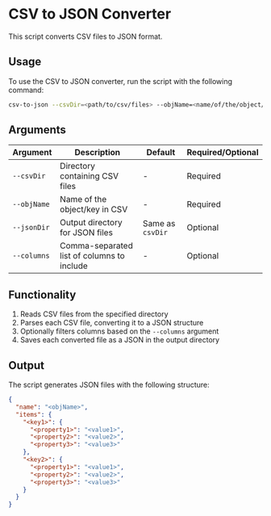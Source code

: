 # CSV to JSON Converter

This script converts CSV files to JSON format.

## Usage

To use the CSV to JSON converter, run the script with the following command:

```bash
csv-to-json --csvDir=<path/to/csv/files> --objName=<name/of/the/object/key> [--jsonDir=<path/to/output/json/files>] [--columns=<comma/separated/list/of/columns>]
```

## Arguments

| Argument    | Description                                | Default          | Required/Optional |
| ----------- | ------------------------------------------ | ---------------- | ----------------- |
| `--csvDir`  | Directory containing CSV files             | -                | Required          |
| `--objName` | Name of the object/key in CSV              | -                | Required          |
| `--jsonDir` | Output directory for JSON files            | Same as `csvDir` | Optional          |
| `--columns` | Comma-separated list of columns to include | -                | Optional          |

## Functionality

1. Reads CSV files from the specified directory
2. Parses each CSV file, converting it to a JSON structure
3. Optionally filters columns based on the `--columns` argument
4. Saves each converted file as a JSON in the output directory

## Output

The script generates JSON files with the following structure:

```json
{
  "name": "<objName>",
  "items": {
    "<key1>": {
      "<property1>": "<value1>",
      "<property2>": "<value2>",
      "<property3>": "<value3>"
    },
    "<key2>": {
      "<property1>": "<value1>",
      "<property2>": "<value2>",
      "<property3>": "<value3>"
    }
  }
}
```
